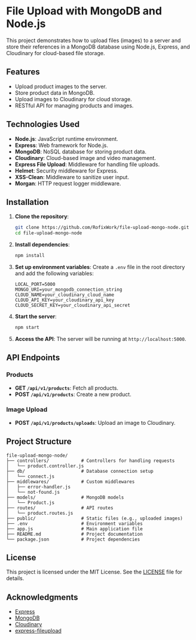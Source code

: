 # File Upload with MongoDB and Node.js

This project demonstrates how to upload files (images) to a server and store their references in a MongoDB database using Node.js, Express, and Cloudinary for cloud-based file storage.

## Features

- Upload product images to the server.
- Store product data in MongoDB.
- Upload images to Cloudinary for cloud storage.
- RESTful API for managing products and images.

## Technologies Used

- **Node.js**: JavaScript runtime environment.
- **Express**: Web framework for Node.js.
- **MongoDB**: NoSQL database for storing product data.
- **Cloudinary**: Cloud-based image and video management.
- **Express File Upload**: Middleware for handling file uploads.
- **Helmet**: Security middleware for Express.
- **XSS-Clean**: Middleware to sanitize user input.
- **Morgan**: HTTP request logger middleware.

## Installation

1. **Clone the repository**:
   ```bash
   git clone https://github.com/RofixWork/file-upload-mongo-node.git
   cd file-upload-mongo-node
   ```

2. **Install dependencies**:
   ```bash
   npm install
   ```

3. **Set up environment variables**:
   Create a `.env` file in the root directory and add the following variables:
   ```env
   LOCAL_PORT=5000
   MONGO_URI=your_mongodb_connection_string
   CLOUD_NAME=your_cloudinary_cloud_name
   CLOUD_API_KEY=your_cloudinary_api_key
   CLOUD_SECRET_KEY=your_cloudinary_api_secret
   ```

4. **Start the server**:
   ```bash
   npm start
   ```

5. **Access the API**:
   The server will be running at `http://localhost:5000`.

## API Endpoints

### Products

- **GET `/api/v1/products`**: Fetch all products.
- **POST `/api/v1/products`**: Create a new product.

### Image Upload
- **POST `/api/v1/products/uploads`**: Upload an image to Cloudinary.

## Project Structure

```
file-upload-mongo-node/
├── controllers/            # Controllers for handling requests
│   └── product.controller.js
├── db/                     # Database connection setup
│   └── connect.js
├── middlewares/            # Custom middlewares
│   ├── error-handler.js
│   └── not-found.js
├── models/                 # MongoDB models
│   └── Product.js
├── routes/                 # API routes
│   └── product.routes.js
├── public/                 # Static files (e.g., uploaded images)
├── .env                    # Environment variables
├── app.js                  # Main application file
├── README.md               # Project documentation
└── package.json            # Project dependencies
```
## License

This project is licensed under the MIT License. See the [LICENSE](LICENSE) file for details.

## Acknowledgments

- [Express](https://expressjs.com/)
- [MongoDB](https://www.mongodb.com/)
- [Cloudinary](https://cloudinary.com/)
- [express-fileupload](https://www.npmjs.com/package/express-fileupload)
```